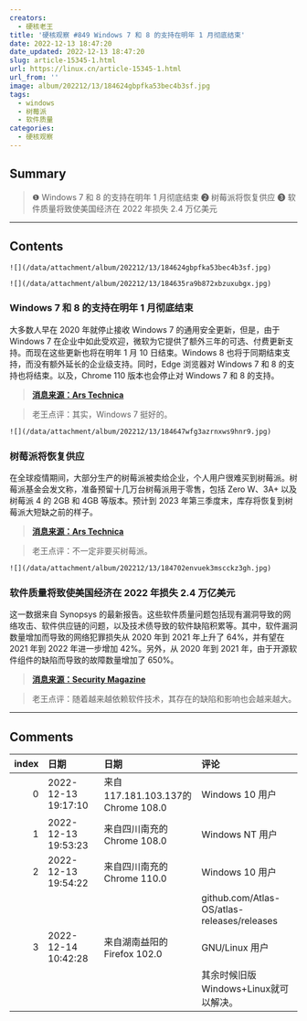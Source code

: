 ```yaml
---
creators:
  - 硬核老王
title: '硬核观察 #849 Windows 7 和 8 的支持在明年 1 月彻底结束'
date: 2022-12-13 18:47:20
date_updated: 2022-12-13 18:47:20
slug: article-15345-1.html
url: https://linux.cn/article-15345-1.html
url_from: ''
image: album/202212/13/184624gbpfka53bec4b3sf.jpg
tags:
  - windows
  - 树莓派
  - 软件质量
categories:
  - 硬核观察
---
```


## Summary

> ❶ Windows 7 和 8 的支持在明年 1 月彻底结束
> ❷ 树莓派将恢复供应
> ❸ 软件质量将致使美国经济在 2022 年损失 2.4 万亿美元

***

<!-- more -->

## Contents

`![](/data/attachment/album/202212/13/184624gbpfka53bec4b3sf.jpg)`

`![](/data/attachment/album/202212/13/184635ra9b872xbzuxubgx.jpg)`

### Windows 7 和 8 的支持在明年 1 月彻底结束

大多数人早在 2020 年就停止接收 Windows 7 的通用安全更新，但是，由于 Windows 7 在企业中如此受欢迎，微软为它提供了额外三年的可选、付费更新支持。而现在这些更新也将在明年 1 月 10 日结束。Windows 8 也将于同期结束支持，而没有额外延长的企业级支持。同时，Edge 浏览器对 Windows 7 和 8 的支持也将结束。以及，Chrome 110 版本也会停止对 Windows 7 和 8 的支持。

> 
> **[消息来源：Ars Technica](https://arstechnica.com/gadgets/2022/12/microsoft-edge-will-stop-supporting-windows-7-and-8-in-january-2023/)**
> 
> 
> 

> 
> 老王点评：其实，Windows 7 挺好的。
> 
> 
> 

`![](/data/attachment/album/202212/13/184647wfg3azrnxws9hnr9.jpg)`

### 树莓派将恢复供应

在全球疫情期间，大部分生产的树莓派被卖给企业，个人用户很难买到树莓派。树莓派基金会发文称，准备预留十几万台树莓派用于零售，包括 Zero W、3A+ 以及树莓派 4 的 2GB 和 4GB 等版本。预计到 2023 年第三季度末，库存将恢复到树莓派大短缺之前的样子。

> 
> **[消息来源：Ars Technica](https://arstechnica.com/gadgets/2022/12/raspberry-pi-inventory-improving-could-reach-pre-pandemic-levels-in-2023/)**
> 
> 
> 

> 
> 老王点评：不一定非要买树莓派。
> 
> 
> 

`![](/data/attachment/album/202212/13/184702envuek3mscckz3gh.jpg)`

### 软件质量将致使美国经济在 2022 年损失 2.4 万亿美元

这一数据来自 Synopsys 的最新报告。这些软件质量问题包括现有漏洞导致的网络攻击、软件供应链的问题，以及技术债导致的软件缺陷积累等。其中，软件漏洞数量增加而导致的网络犯罪损失从 2020 年到 2021 年上升了 64%，并有望在 2021 年到 2022 年进一步增加 42%。另外，从 2020 年到 2021 年，由于开源软件组件的缺陷而导致的故障数量增加了 650%。

> 
> **[消息来源：Security Magazine](https://www.securitymagazine.com/articles/98685-poor-software-costs-the-us-24-trillion)**
> 
> 
> 

> 
> 老王点评：随着越来越依赖软件技术，其存在的缺陷和影响也会越来越大。
> 
> 
>

***

## Comments

|   index | 日期                | 日期                                               | 评论                                                                                                           |
|--------:|:--------------------|:---------------------------------------------------|:---------------------------------------------------------------------------------------------------------------|
|       0 | 2022-12-13 19:17:10 | 来自117.181.103.137的 Chrome 108.0|Windows 10 用户 | win10现在也不错，但是要的硬件配置太高了                                                            |
|       1 | 2022-12-13 19:53:23 | 来自四川南充的 Chrome 108.0|Windows NT 用户        | 现在越来越多的软件/游戏都不支持 Win7/8/8.1 了，甚至 Windows10 1903&nbsp;&nbsp;以下的版本也不支持。 |
|       2 | 2022-12-13 19:54:22 | 来自四川南充的 Chrome 110.0|Windows 10 用户        | 可以试试 Atlas OS：<br />                                                                          |
|         |                     |                                                    | github.com/Atlas-OS/atlas-releases/releases                                                        |
|       3 | 2022-12-14 10:42:28 | 来自湖南益阳的 Firefox 102.0|GNU/Linux 用户        | 不客气的说，国内当前仅在必要不可替代的生产力场景，最新版本的windows才需要被部署安装。<br />        |
|         |                     |                                                    | 其余时候旧版Windows+Linux就可以解决。                                                                          |
